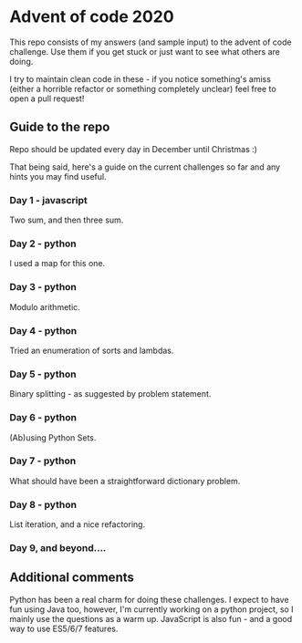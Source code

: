 # Advent of code 2020

This repo consists of my answers (and sample input)
to the advent of code challenge. Use them if you get stuck or just want to see what others are doing.

I try to maintain clean code in these - if you notice something's amiss (either a horrible refactor or something
completely unclear)
feel free to open a pull request!

## Guide to the repo

Repo should be updated every day in December until Christmas :)

That being said, here's a guide on the current challenges so far and any hints you may find useful.

### Day 1 - javascript

Two sum, and then three sum.

### Day 2 - python

I used a map for this one.

### Day 3 - python

Modulo arithmetic.

### Day 4 - python

Tried an enumeration of sorts and lambdas.

### Day 5 - python

Binary splitting - as suggested by problem statement.

### Day 6 - python

(Ab)using Python Sets.

### Day 7 - python

What should have been a straightforward dictionary problem.

### Day 8 - python

List iteration, and a nice refactoring.

### Day 9, and beyond....

## Additional comments

Python has been a real charm for doing these challenges. I expect to have fun using Java too, however, I'm currently
working on a python project, so I mainly use the questions as a warm up. JavaScript is also fun - and a good way to use
ES5/6/7 features. 